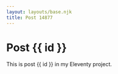 ```yaml
---
layout: layouts/base.njk
title: Post 14877
---
```


# Post {{ id }}

This is post {{ id }} in my Eleventy project.
